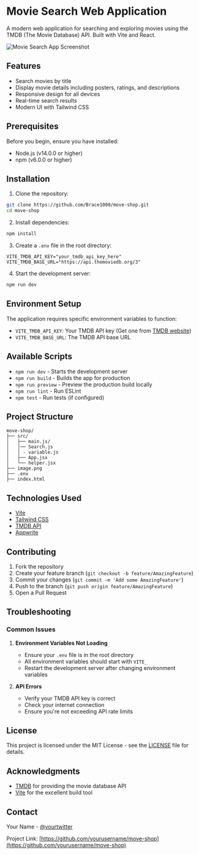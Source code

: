 # Movie Search Web Application

A modern  web application for searching and exploring movies using the TMDB (The Movie Database) API. Built with Vite and React.

![Movie Search App Screenshot](./public/movie-shop.png)

## Features

- Search movies by title
- Display movie details including posters, ratings, and descriptions
- Responsive design for all devices
- Real-time search results
- Modern UI with Tailwind CSS

## Prerequisites

Before you begin, ensure you have installed:
- Node.js (v14.0.0 or higher)
- npm (v6.0.0 or higher)

## Installation

1. Clone the repository:
```bash
git clone https://github.com/Brace1000/move-shop.git
cd move-shop
```

2. Install dependencies:
```bash
npm install
```

3. Create a `.env` file in the root directory:
```plaintext
VITE_TMDB_API_KEY="your_tmdb_api_key_here"
VITE_TMDB_BASE_URL="https://api.themoviedb.org/3"
```

4. Start the development server:
```bash
npm run dev
```

## Environment Setup

The application requires specific environment variables to function:

- `VITE_TMDB_API_KEY`: Your TMDB API key (Get one from [TMDB website](https://www.themoviedb.org/documentation/api))
- `VITE_TMDB_BASE_URL`: The TMDB API base URL

## Available Scripts

- `npm run dev` - Starts the development server
- `npm run build` - Builds the app for production
- `npm run preview` - Preview the production build locally
- `npm run lint` - Run ESLint
- `npm test` - Run tests (if configured)

## Project Structure

```
move-shop/
├── src/
│   ├── main.js/
│   │── Search.js
│   │ - variable.js
│   ├── App.jsx
│   └── helper.jsx
├── image.png
├── .env
├── index.html

```

## Technologies Used

- [Vite](https://vitejs.dev/)
- [Tailwind CSS](https://tailwindcss.com/)
- [TMDB API](https://www.themoviedb.org/documentation/api)
- [Appwrite](https://appwrite.io/)

## Contributing

1. Fork the repository
2. Create your feature branch (`git checkout -b feature/AmazingFeature`)
3. Commit your changes (`git commit -m 'Add some AmazingFeature'`)
4. Push to the branch (`git push origin feature/AmazingFeature`)
5. Open a Pull Request

## Troubleshooting

### Common Issues

1. **Environment Variables Not Loading**
   - Ensure your `.env` file is in the root directory
   - All environment variables should start with `VITE_`
   - Restart the development server after changing environment variables

2. **API Errors**
   - Verify your TMDB API key is correct
   - Check your internet connection
   - Ensure you're not exceeding API rate limits

## License

This project is licensed under the MIT License - see the [LICENSE](LICENSE) file for details.

## Acknowledgments

- [TMDB](https://www.themoviedb.org/) for providing the movie database API
- [Vite](https://vitejs.dev/) for the excellent build tool


## Contact

Your Name - [@yourtwitter](https://twitter.com/yourtwitter)

Project Link: [https://github.com/yourusername/move-shop](https://github.com/yourusername/move-shop)